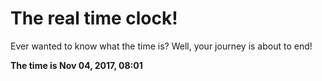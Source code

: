 # The real time clock!

Ever wanted to know what the time is? Well, your journey is about to end!

**The time is Nov 04, 2017, 08:01**